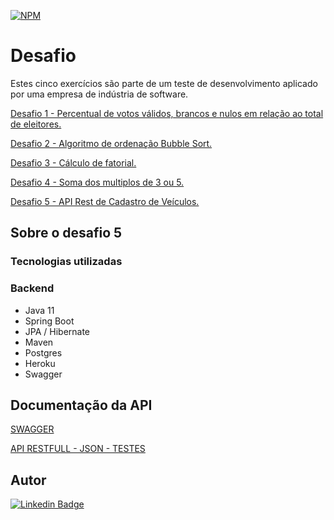 [![NPM](https://img.shields.io/npm/l/react)](https://github.com/sidneyrod/tinnova-desafios/blob/main/LICENSE)

# Desafio
Estes cinco exercícios são parte de um teste de desenvolvimento aplicado por uma empresa de indústria de software.

<p className="text-light"><a href="https://github.com/sidneyrod/tinnova-desafios/tree/main/exercicio-um" 
target="_blank" rel="noreferrer">Desafio 1 - Percentual de votos válidos, brancos e nulos em relação ao total de eleitores.</a></p>

<p className="text-light"><a href="https://github.com/sidneyrod/tinnova-desafios/tree/main/exercicio-dois" 
target="_blank" rel="noreferrer">Desafio 2 - Algoritmo de ordenação Bubble Sort.</a></p>

<p className="text-light"><a href="https://github.com/sidneyrod/tinnova-desafios/tree/main/exercicio-tres" 
target="_blank" rel="noreferrer">Desafio 3 - Cálculo de fatorial.</a></p>

<p className="text-light"><a href="https://github.com/sidneyrod/tinnova-desafios/tree/main/exercicio-quatro" 
target="_blank" rel="noreferrer">Desafio 4 - Soma dos multiplos de 3 ou 5.</a></p>

<p className="text-light"><a href="https://github.com/sidneyrod/tinnova-desafios/tree/main/exercicio-cinco/backend" 
target="_blank" rel="noreferrer">Desafio 5 - API Rest de Cadastro de Veículos.</a></p>

## Sobre o desafio 5
### Tecnologias utilizadas
### Backend
- Java 11
- Spring Boot
- JPA / Hibernate
- Maven
- Postgres
- Heroku
- Swagger

## Documentação da API
<p className="text-light"><a href="https://apirest-veiculos.herokuapp.com/swagger-ui.html" 
target="_blank" rel="noreferrer">SWAGGER</a></p>

<p className="text-light"><a href="https://docs.google.com/document/d/1aqc5Uw0U3CBOiFQvL2InZKwDPeFKtNbpH4tU8N8whMg/edit?usp=sharing" 
target="_blank" rel="noreferrer">API RESTFULL - JSON - TESTES</a></p>

## Autor

[![Linkedin Badge](https://img.shields.io/badge/sidney&nbsp;rodrigues-%230077B5.svg?&style=for-the-badge&logo=linkedin&logoColor=white)](https://www.linkedin.com/in/sidney-rodrigues-6305b0148/)
